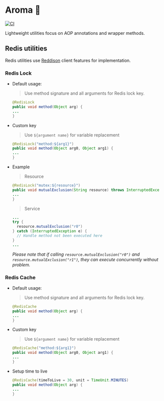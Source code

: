 # Aroma :herb:

[![CI](https://github.com/rai-kao/aroma/actions/workflows/ci.yml/badge.svg?branch=master)](https://github.com/rai-kao/aroma/actions)

Lightweight utilities focus on AOP annotations and wrapper methods.

## Redis utilities

Redis utilities use [Reddison](https://github.com/redisson/redisson) client features for implementation.

### Redis Lock

- Default usage:
  > Use method signature and all arguments for Redis lock key.
  ```java
  @RedisLock
  public void method(Object arg) {
  ...
  }
  ```
- Custom key
  > Use `${argument name}` for variable replacement
  ```java
  @RedisLock("method:${arg1}")
  public void method(Object arg0, Object arg1) {
  ...
  }
  ```
- Example</br>
  > Resource
  ```java
  @RedisLock("mutex:${resource}")
  public void mutualExclusion(String resource) throws InterruptedException {
  ...
  }
  ```
  
  > Service
  ```java
  ...
  try {
    resource.mutualExclusion("r0")
  } catch (InterruptedException e) {
    // Handle method not been executed here
  }  
  ...
  ```

  *Please note that if calling `resource.mutualExclusion("r0")` and `resource.mutualExclusion("r1")`,
  they can execute concurrently without problem.*

### Redis Cache

- Default usage:
  > Use method signature and all arguments for Redis lock key.
  ```java
  @RedisCache
  public void method(Object arg) {
  ...
  }
  ```
- Custom key
  > Use `${argument name}` for variable replacement
  ```java
  @RedisCache("method:${arg1}")
  public void method(Object arg0, Object arg1) {
  ...
  }
  ```
- Setup time to live
  ```java
  @RedisCache(timeToLive = 30, unit = TimeUnit.MINUTES)
  public void method(Object arg) {
  ...
  }
  ```
